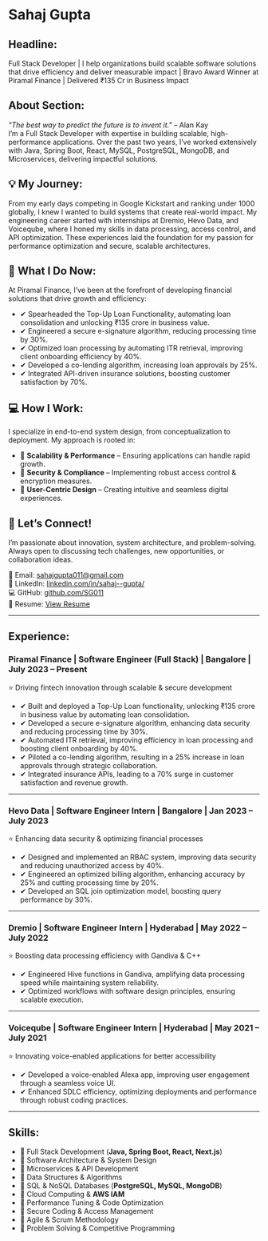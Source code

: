 # Sahaj Gupta

## Headline:
Full Stack Developer | I help organizations build scalable software solutions that drive efficiency and deliver measurable impact | Bravo Award Winner at Piramal Finance | Delivered ₹135 Cr in Business Impact

## About Section:
*"The best way to predict the future is to invent it."* – Alan Kay  
I’m a Full Stack Developer with expertise in building scalable, high-performance applications. Over the past two years, I’ve worked extensively with Java, Spring Boot, React, MySQL, PostgreSQL, MongoDB, and Microservices, delivering impactful solutions.

## 💡 My Journey:
From my early days competing in Google Kickstart and ranking under 1000 globally, I knew I wanted to build systems that create real-world impact. My engineering career started with internships at Dremio, Hevo Data, and Voiceqube, where I honed my skills in data processing, access control, and API optimization. These experiences laid the foundation for my passion for performance optimization and secure, scalable architectures.

## 🚀 What I Do Now:
At Piramal Finance, I’ve been at the forefront of developing financial solutions that drive growth and efficiency:
- ✔ Spearheaded the Top-Up Loan Functionality, automating loan consolidation and unlocking ₹135 crore in business value.
- ✔ Engineered a secure e-signature algorithm, reducing processing time by 30%.
- ✔ Optimized loan processing by automating ITR retrieval, improving client onboarding efficiency by 40%.
- ✔ Developed a co-lending algorithm, increasing loan approvals by 25%.
- ✔ Integrated API-driven insurance solutions, boosting customer satisfaction by 70%.

## 💻 How I Work:
I specialize in end-to-end system design, from conceptualization to deployment. My approach is rooted in:  
- 🔹 **Scalability & Performance** – Ensuring applications can handle rapid growth.  
- 🔹 **Security & Compliance** – Implementing robust access control & encryption measures.  
- 🔹 **User-Centric Design** – Creating intuitive and seamless digital experiences.  

## 👥 Let’s Connect!
I’m passionate about innovation, system architecture, and problem-solving. Always open to discussing tech challenges, new opportunities, or collaboration ideas.  

📩 Email: [sahajgupta011@gmail.com](mailto:sahajgupta011@gmail.com)  
🔗 LinkedIn: [linkedin.com/in/sahaj--gupta/](https://www.linkedin.com/in/sahaj--gupta/)  
💻 GitHub: [github.com/SG011](https://github.com/SG011)  
📜 Resume: [View Resume](https://drive.google.com/drive/folders/17C_Gfm95cqggH6pQPuWi02Fsn4A-EtRA)  

---

## Experience:

### **Piramal Finance | Software Engineer (Full Stack) | Bangalore | July 2023 – Present**
⭐ Driving fintech innovation through scalable & secure development  
- ✔ Built and deployed a Top-Up Loan functionality, unlocking ₹135 crore in business value by automating loan consolidation.  
- ✔ Developed a secure e-signature algorithm, enhancing data security and reducing processing time by 30%.  
- ✔ Automated ITR retrieval, improving efficiency in loan processing and boosting client onboarding by 40%.  
- ✔ Piloted a co-lending algorithm, resulting in a 25% increase in loan approvals through strategic collaboration.  
- ✔ Integrated insurance APIs, leading to a 70% surge in customer satisfaction and revenue growth.  

---

### **Hevo Data | Software Engineer Intern | Bangalore | Jan 2023 – July 2023**
⭐ Enhancing data security & optimizing financial processes  
- ✔ Designed and implemented an RBAC system, improving data security and reducing unauthorized access by 40%.  
- ✔ Engineered an optimized billing algorithm, enhancing accuracy by 25% and cutting processing time by 20%.  
- ✔ Developed an SQL join optimization model, boosting query performance by 30%.  

---

### **Dremio | Software Engineer Intern | Hyderabad | May 2022 – July 2022**
⭐ Boosting data processing efficiency with Gandiva & C++  
- ✔ Engineered Hive functions in Gandiva, amplifying data processing speed while maintaining system reliability.  
- ✔ Optimized workflows with software design principles, ensuring scalable execution.  

---

### **Voiceqube | Software Engineer Intern | Hyderabad | May 2021 – July 2021**
⭐ Innovating voice-enabled applications for better accessibility  
- ✔ Developed a voice-enabled Alexa app, improving user engagement through a seamless voice UI.  
- ✔ Enhanced SDLC efficiency, optimizing deployments and performance through robust coding practices.  

---

## Skills:
- 🔹 Full Stack Development (**Java, Spring Boot, React, Next.js**)  
- 🔹 Software Architecture & System Design  
- 🔹 Microservices & API Development  
- 🔹 Data Structures & Algorithms  
- 🔹 SQL & NoSQL Databases (**PostgreSQL, MySQL, MongoDB**)  
- 🔹 Cloud Computing & **AWS IAM**  
- 🔹 Performance Tuning & Code Optimization  
- 🔹 Secure Coding & Access Management  
- 🔹 Agile & Scrum Methodology  
- 🔹 Problem Solving & Competitive Programming  
